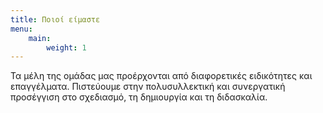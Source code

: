 ```yaml
---
title: Ποιοί είμαστε
menu:
    main:
        weight: 1
---
```


Τα μέλη της ομάδας μας προέρχονται από διαφορετικές ειδικότητες και επαγγέλματα. Πιστεύουμε στην πολυσυλλεκτική και συνεργατική προσέγγιση στο σχεδιασμό, τη δημιουργία και τη διδασκαλία.